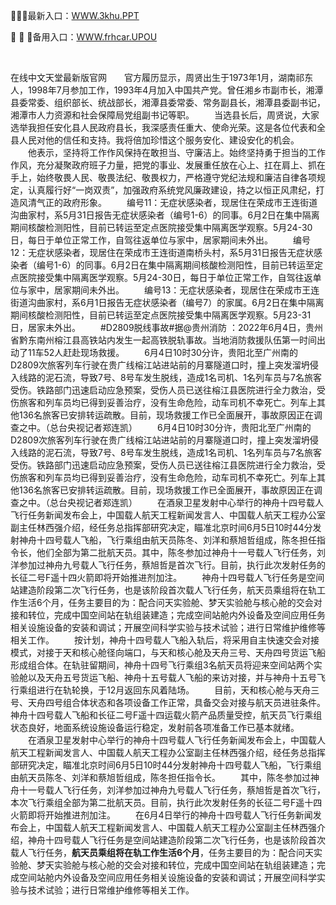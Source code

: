 <p>
	👴👴👴最新入口：<a href="http://www.baidu.com/link?url=6MA2SWnO3Raqke39an_0PUxosM6ZrUGzi1BN9tNnlPW&wd">WWW.3khu.PPT</a> 
	<p>
		🎵
🎵
🎵备用入口：<a href="http://www.baidu.com/link?url=6MA2SWnO3Raqke39an_0PUxosM6ZrUGzi1BN9tNnlPW&wd">WWW.frhcar.UPOU</a> 
	</p>
	<p>
		<br />
	</p>
	<p>
		在线中文天堂最新版官网　　官方履历显示，周贤出生于1973年1月，湖南祁东人，1998年7月参加工作，1993年4月加入中国共产党。曾任湘乡市副市长，湘潭县委常委、组织部长、统战部长，湘潭县委常委、常务副县长，湘潭县委副书记，湘潭市人力资源和社会保障局党组副书记等职。
　　当选县长后，周贤说，大家选举我担任安化县人民政府县长，我深感责任重大、使命光荣。这是各位代表和全县人民对他的信任和支持。我将倍加珍惜这个服务安化、建设安化的机会。
　　他表示，坚持将工作作风保持在敢担当、守廉洁上。始终坚持勇于担当的工作作风，充分凝聚政府班子力量，把党的事业、发展重任放在心上、扛在肩上、抓在手上，始终敬畏人民、敬畏法纪、敬畏权力，严格遵守党纪法规和廉洁自律各项规定，认真履行好“一岗双责”，加强政府系统党风廉政建设，持之以恒正风肃纪，打造风清气正的政府形象。
　　编号11：无症状感染者，现居住在荣成市王连街道沟曲家村，系5月31日报告无症状感染者（编号1-6）的同事。6月2日在集中隔离期间核酸检测阳性，目前已转运至定点医院接受集中隔离医学观察。5月24-30日，每日于单位正常工作，自驾往返单位与家中，居家期间未外出。
　　编号12：无症状感染者，现居住在荣成市王连街道南桥头村，系5月31日报告无症状感染者（编号1-6）的同事。6月2日在集中隔离期间核酸检测阳性，目前已转运至定点医院接受集中隔离医学观察。5月24-30日，每日于单位正常工作，自驾往返单位与家中，居家期间未外出。
　　编号13：无症状感染者，现居住在荣成市王连街道沟曲家村，系6月1日报告无症状感染者（编号7）的家属。6月2日在集中隔离期间核酸检测阳性，目前已转运至定点医院接受集中隔离医学观察。5月23-31日，居家未外出。
　　#D2809脱线事故#据@贵州消防&nbsp;：2022年6月4日，贵州省黔东南州榕江县高铁站内发生一起高铁脱轨事故。当地消防救援队伍第一时间出动了11车52人赶赴现场救援。
　　6月4日10时30分许，贵阳北至广州南的D2809次旅客列车行驶在贵广线榕江站进站前的月寨隧道口时，撞上突发溜坍侵入线路的泥石流，导致7号、8号车发生脱线，造成1名司机、1名列车员与7名旅客受伤。铁路部门迅速启动应急预案，受伤人员已送往榕江县医院进行全力救治，受伤旅客和列车员均已得到妥善治疗，没有生命危险，动车司机不幸死亡。列车上其他136名旅客已安排转运疏散。目前，现场救援工作已全面展开，事故原因正在调查之中。（总台央视记者郑连凯）
　　6月4日10时30分许，贵阳北至广州南的D2809次旅客列车行驶在贵广线榕江站进站前的月寨隧道口时，撞上突发溜坍侵入线路的泥石流，导致7号、8号车发生脱线，造成1名司机、1名列车员与7名旅客受伤。铁路部门迅速启动应急预案，受伤人员已送往榕江县医院进行全力救治，受伤旅客和列车员均已得到妥善治疗，没有生命危险，动车司机不幸死亡。列车上其他136名旅客已安排转运疏散。目前，现场救援工作已全面展开，事故原因正在调查之中。（总台央视记者郑连凯）
　　在酒泉卫星发射中心举行的神舟十四号载人飞行任务新闻发布会上，中国载人航天工程新闻发言人、中国载人航天工程办公室副主任林西强介绍，经任务总指挥部研究决定，瞄准北京时间6月5日10时44分发射神舟十四号载人飞船，飞行乘组由航天员陈冬、刘洋和蔡旭哲组成，陈冬担任指令长，他们全部为第二批航天员。其中，陈冬参加过神舟十一号载人飞行任务，刘洋参加过神舟九号载人飞行任务，蔡旭哲是首次飞行。目前，执行此次发射任务的长征二号F遥十四火箭即将开始推进剂加注。
　　神舟十四号载人飞行任务是空间站建造阶段第二次飞行任务，也是该阶段首次载人飞行任务，航天员乘组将在轨工作生活6个月，任务主要目的为：配合问天实验舱、梦天实验舱与核心舱的交会对接和转位，完成中国空间站在轨组装建造；完成空间站舱内外设备及空间应用任务相关设施设备的安装和调试；开展空间科学实验与技术试验；进行日常维护维修等相关工作。
　　按计划，神舟十四号载人飞船入轨后，将采用自主快速交会对接模式，对接于天和核心舱径向端口，与天和核心舱及天舟三号、天舟四号货运飞船形成组合体。在轨驻留期间，神舟十四号飞行乘组3名航天员将迎来空间站两个实验舱以及天舟五号货运飞船、神舟十五号载人飞船的来访对接，并与神舟十五号飞行乘组进行在轨轮换，于12月返回东风着陆场。
　　目前，天和核心舱与天舟三号、天舟四号组合体状态和各项设备工作正常，具备交会对接与航天员进驻条件。神舟十四号载人飞船和长征二号F遥十四运载火箭产品质量受控，航天员飞行乘组状态良好，地面系统设施设备运行稳定，发射前各项准备工作已基本就绪。
　　在酒泉卫星发射中心举行的神舟十四号载人飞行任务新闻发布会上，中国载人航天工程新闻发言人、中国载人航天工程办公室副主任林西强介绍，经任务总指挥部研究决定，瞄准北京时间6月5日10时44分发射神舟十四号载人飞船，飞行乘组由航天员陈冬、刘洋和蔡旭哲组成，陈冬担任指令长。
　　其中，陈冬参加过神舟十一号载人飞行任务，刘洋参加过神舟九号载人飞行任务，蔡旭哲是首次飞行，本次飞行乘组全部为第二批航天员。目前，执行此次发射任务的长征二号F遥十四火箭即将开始推进剂加注。
　　在6月4日举行的神舟十四号载人飞行任务新闻发布会上，中国载人航天工程新闻发言人、中国载人航天工程办公室副主任林西强介绍，神舟十四号载人飞行任务是空间站建造阶段第二次飞行任务，也是该阶段首次载人飞行任务，<strong>航天员乘组将在轨工作生活6个月</strong>，任务主要目的为：配合问天实验舱、梦天实验舱与核心舱的交会对接和转位，完成中国空间站在轨组装建造；完成空间站舱内外设备及空间应用任务相关设施设备的安装和调试；开展空间科学实验与技术试验；进行日常维护维修等相关工作。
	</p>
